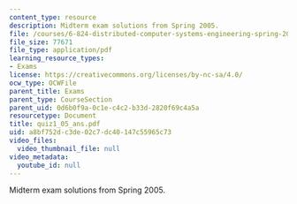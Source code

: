 ```yaml
---
content_type: resource
description: Midterm exam solutions from Spring 2005.
file: /courses/6-824-distributed-computer-systems-engineering-spring-2006/a8bf752dc3de02c7dc40147c55965c73_quiz1_05_ans.pdf
file_size: 77671
file_type: application/pdf
learning_resource_types:
- Exams
license: https://creativecommons.org/licenses/by-nc-sa/4.0/
ocw_type: OCWFile
parent_title: Exams
parent_type: CourseSection
parent_uid: 0d6b0f9a-0c1e-c4c2-b33d-2820f69c4a5a
resourcetype: Document
title: quiz1_05_ans.pdf
uid: a8bf752d-c3de-02c7-dc40-147c55965c73
video_files:
  video_thumbnail_file: null
video_metadata:
  youtube_id: null
---
```

Midterm exam solutions from Spring 2005.